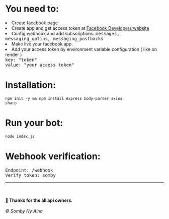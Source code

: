 # You need to:
<li>Create facebook page</li>
<li>Create app and get access token at <a href="https://developers.facebook.com">Facebook Developers website</a></li>
<li>Config webhook and add subscriptions: <tt>messages, messaging_optins, messaging_postbacks</tt></li>
<li>Make live your facebook app.</li>
<li>Add your access token by environment variable configuration ( like on render )</li>
<tt>key: "token"</tt><br>
<tt>value: "your access token"</tt>

# Installation:
<code>npm init -y && npm install express body-parser axios sharp</code>

# Run your bot:
<code>node index.js</code>

# Webhook verification:
<tt>Endpoint: /webhook</tt><br>
<tt>Verify token: somby</tt>
<hr><br><br>
<b>📌 Thanks for the all api owners.</b><br><br>
<i>&copy; Somby Ny Aina</i>

